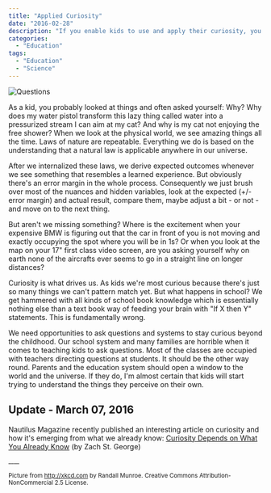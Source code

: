 ```yaml
---
title: "Applied Curiosity"
date: "2016-02-28"
description: "If you enable kids to use and apply their curiosity, you can ditch the classic ways of teaching stuff."
categories:
  - "Education"
tags:
  - "Education"
  - "Science"
---
```


![Questions](http://imgs.xkcd.com/comics/questions.png)

As a kid, you probably looked at things and often asked yourself: Why? Why does my water pistol transform this lazy thing called water into a pressurized stream I can aim at my cat? And why is my cat not enjoying the free shower? When we look at the physical world, we see amazing things all the time. Laws of nature are repeatable. Everything we do is based on the understanding that a natural law is applicable anywhere in our universe.

After we internalized these laws, we derive expected outcomes whenever we see something that resembles a learned experience. But obviously there's an error margin in the whole process. Consequently we just brush over most of the nuances and hidden variables, look at the expected (+/- error margin) and actual result, compare them, maybe adjust a bit - or not - and move on to the next thing.

But aren't we missing something? Where is the excitement when your expensive BMW is figuring out that the car in front of you is not moving and exactly occupying the spot where you will be in 1s? Or when you look at the map on your 17" first class video screen, are you asking yourself why on earth none of the aircrafts ever seems to go in a straight line on longer distances?

Curiosity is what drives us. As kids we're most curious because there's just so many things we can't pattern match yet. But what happens in school? We get hammered with all kinds of school book knowledge which is essentially nothing else than a text book way of feeding your brain with "If X then Y" statements. This is fundamentally wrong.

We need opportunities to ask questions and systems to stay curious beyond the childhood. Our school system and many families are horrible when it comes to teaching kids to ask questions. Most of the classes are occupied with teachers directing questions at students. It should be the other way round. Parents and the education system should open a window to the world and the universe. If they do, I'm almost certain that kids will start trying to understand the things they perceive on their own.

## Update - March 07, 2016

Nautilus Magazine recently published an interesting article on curiosity and how it's emerging from what we already know: [Curiosity Depends on What You Already Know](http://nautil.us/issue/33/attraction/curiosity-depends-on-what-you-already-know) (by Zach St. George)



<small>____

Picture from http://xkcd.com by Randall Munroe. Creative Commons Attribution-NonCommercial 2.5 License. </small>